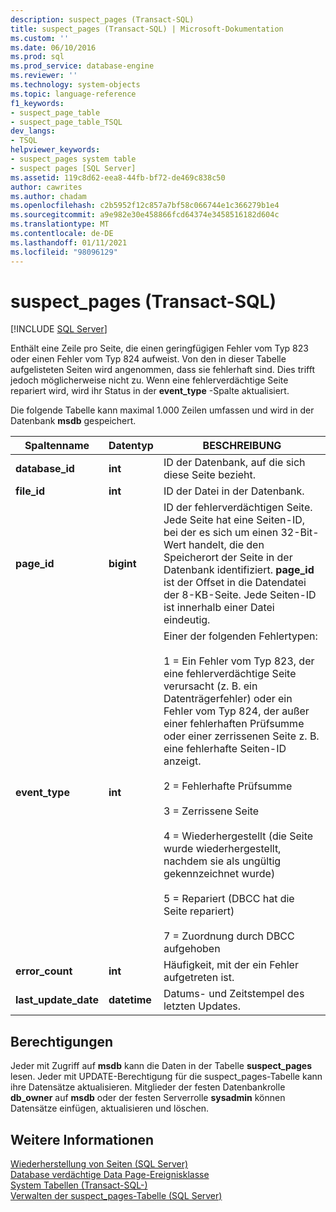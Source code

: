 ```yaml
---
description: suspect_pages (Transact-SQL)
title: suspect_pages (Transact-SQL) | Microsoft-Dokumentation
ms.custom: ''
ms.date: 06/10/2016
ms.prod: sql
ms.prod_service: database-engine
ms.reviewer: ''
ms.technology: system-objects
ms.topic: language-reference
f1_keywords:
- suspect_page_table
- suspect_page_table_TSQL
dev_langs:
- TSQL
helpviewer_keywords:
- suspect_pages system table
- suspect pages [SQL Server]
ms.assetid: 119c8d62-eea8-44fb-bf72-de469c838c50
author: cawrites
ms.author: chadam
ms.openlocfilehash: c2b5952f12c857a7bf58c066744e1c366279b1e4
ms.sourcegitcommit: a9e982e30e458866fcd64374e3458516182d604c
ms.translationtype: MT
ms.contentlocale: de-DE
ms.lasthandoff: 01/11/2021
ms.locfileid: "98096129"
---
```

# <a name="suspect_pages-transact-sql"></a>suspect_pages (Transact-SQL)
[!INCLUDE [SQL Server](../../includes/applies-to-version/sqlserver.md)]

  Enthält eine Zeile pro Seite, die einen geringfügigen Fehler vom Typ 823 oder einen Fehler vom Typ 824 aufweist. Von den in dieser Tabelle aufgelisteten Seiten wird angenommen, dass sie fehlerhaft sind. Dies trifft jedoch möglicherweise nicht zu. Wenn eine fehlerverdächtige Seite repariert wird, wird ihr Status in der **event_type** -Spalte aktualisiert.  
  
 Die folgende Tabelle kann maximal 1.000 Zeilen umfassen und wird in der Datenbank **msdb** gespeichert.  
  
|Spaltenname|Datentyp|BESCHREIBUNG|  
|-----------------|---------------|-----------------|  
|**database_id**|**int**|ID der Datenbank, auf die sich diese Seite bezieht.|  
|**file_id**|**int**|ID der Datei in der Datenbank.|  
|**page_id**|**bigint**|ID der fehlerverdächtigen Seite. Jede Seite hat eine Seiten-ID, bei der es sich um einen 32-Bit-Wert handelt, die den Speicherort der Seite in der Datenbank identifiziert. **page_id** ist der Offset in die Datendatei der 8-KB-Seite. Jede Seiten-ID ist innerhalb einer Datei eindeutig.|  
|**event_type**|**int**|Einer der folgenden Fehlertypen:<br /><br /> 1 = Ein Fehler vom Typ 823, der eine fehlerverdächtige Seite verursacht (z. B. ein Datenträgerfehler) oder ein Fehler vom Typ 824, der außer einer fehlerhaften Prüfsumme oder einer zerrissenen Seite z. B. eine fehlerhafte Seiten-ID anzeigt.<br /><br /> 2 = Fehlerhafte Prüfsumme<br /><br /> 3 = Zerrissene Seite<br /><br /> 4 = Wiederhergestellt (die Seite wurde wiederhergestellt, nachdem sie als ungültig gekennzeichnet wurde)<br /><br /> 5 = Repariert (DBCC hat die Seite repariert)<br /><br /> 7 = Zuordnung durch DBCC aufgehoben|  
|**error_count**|**int**|Häufigkeit, mit der ein Fehler aufgetreten ist.|  
|**last_update_date**|**datetime**|Datums- und Zeitstempel des letzten Updates.|  
  
## <a name="permissions"></a>Berechtigungen  
 Jeder mit Zugriff auf **msdb** kann die Daten in der Tabelle **suspect_pages** lesen. Jeder mit UPDATE-Berechtigung für die suspect_pages-Tabelle kann ihre Datensätze aktualisieren. Mitglieder der festen Datenbankrolle **db_owner** auf **msdb** oder der festen Serverrolle **sysadmin** können Datensätze einfügen, aktualisieren und löschen.  
  
## <a name="see-also"></a>Weitere Informationen  
 [Wiederherstellung von Seiten &#40;SQL Server&#41;](../../relational-databases/backup-restore/restore-pages-sql-server.md)   
 [Database verdächtige Data Page-Ereignisklasse](../../relational-databases/event-classes/database-suspect-data-page-event-class.md)   
 [System Tabellen &#40;Transact-SQL-&#41;](../../relational-databases/system-tables/system-tables-transact-sql.md)   
 [Verwalten der suspect_pages-Tabelle &#40;SQL Server&#41;](../../relational-databases/backup-restore/manage-the-suspect-pages-table-sql-server.md)  
  
  
